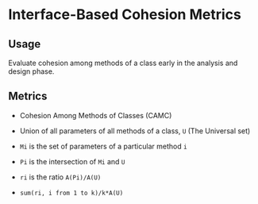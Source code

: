 # Interface-Based Cohesion Metrics

## Usage

Evaluate cohesion among methods of a class early in the analysis and design phase.

## Metrics

- Cohesion Among Methods of Classes (CAMC)

- Union of all parameters of all methods of a class, `U` (The Universal set)
- `Mi` is the set of parameters of a particular method `i`
- `Pi` is the intersection of `Mi` and `U`
- `ri` is the ratio `A(Pi)/A(U)`
- `sum(ri, i from 1 to k)/k*A(U)`